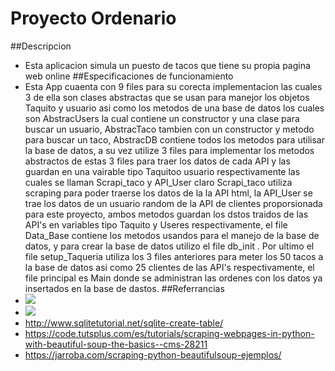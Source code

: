 # Proyecto Ordenario
  ##Descripcion
  * Esta aplicacion simula un puesto de tacos que tiene su propia pagina web online
  ##Especificaciones de funcionamiento
  * Esta App cuaenta con 9 files para su corecta implementacion las cuales 3 de
    ella son clases abstractas que se usan para manejor los objetos Taquito y
    usuario asi como los metodos de una base de datos los cuales son AbstracUsers
    la cual contiene un constructor y una clase para buscar un usuario, AbstracTaco
    tambien con un constructor y metodo para buscar un taco, AbstracDB contiene todos
    los metodos para utilisar la base de datos, a su vez utilize 3 files para implementar
    los metodos abstractos de estas 3 files para traer los datos de cada API y
    las guardan en una vairable tipo Taquitoo usuario respectivamente las cuales
    se llaman Scrapi_taco y API_User claro Scrapi_taco utiliza scraping para poder
    traerse los datos de la la API html, la API_User se trae los datos de un usuario
    random de la API de clientes proporsionada para este proyecto, ambos metodos
    guardan los dstos traidos de las API's en variables tipo Taquito y Useres respectivamente,
    el file Data_Base contiene los metodos usandos para el manejo de la base de datos,
    y para crear la base de datos utilizo el file db_init .
    Por ultimo el file setup_Taqueria utiliza los 3 files anteriores para meter
    los 50 tacos a la base de datos asi como 25 clientes de las API's respectivamente,
    el file principal es Main donde se administran las ordenes con los datos ya
    insertados en la base de dastos.
    ##Referrancias
  * ![](C:\Users\user\DAS_Sistemas\Ago-Dic-2018\ArmandoGarcia\Ordinario\diagrama_de_clases.png)
  * ![](C:\Users\user\DAS_Sistemas\Ago-Dic-2018\ArmandoGarcia\Ordinario\diagrama_entidad_relacion.png)
  * <http://www.sqlitetutorial.net/sqlite-create-table/>
  * <https://code.tutsplus.com/es/tutorials/scraping-webpages-in-python-with-beautiful-soup-the-basics--cms-28211>
  * <https://jarroba.com/scraping-python-beautifulsoup-ejemplos/>

